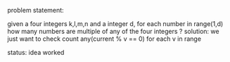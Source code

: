 problem statement:

given a four integers k,l,m,n and a integer d, for each number in range(1,d) how many numbers are multiple of any of the four integers ?
solution:
	we just want to check count  any(current % v == 0) for each v in range

status:
	idea worked
	
